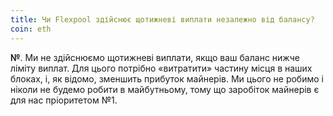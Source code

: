 ```yaml
---
title: Чи Flexpool здійснює щотижневі виплати незалежно від балансу?
coin: eth
---
```


**№**. Ми не здійснюємо щотижневі виплати, якщо ваш баланс нижче ліміту виплат. Для цього потрібно «витратити» частину місця в наших блоках, і, як відомо, зменшить прибуток майнерів. Ми цього не робимо і ніколи не будемо робити в майбутньому, тому що заробіток майнерів є для нас пріоритетом №1.
